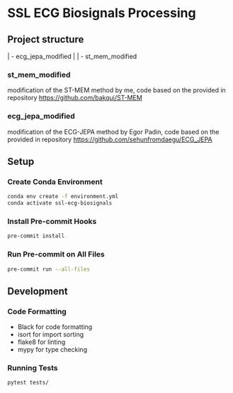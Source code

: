 # SSL ECG Biosignals Processing

## Project structure

| - ecg_jepa_modified
|
| - st_mem_modified

### st_mem_modified

modification of the ST-MEM method by me, code based on the provided in repository https://github.com/bakqui/ST-MEM


### ecg_jepa_modified

modification of the ECG-JEPA method by Egor Padin, code based on the provided in repository https://github.com/sehunfromdaegu/ECG_JEPA


## Setup

### Create Conda Environment
```bash
conda env create -f environment.yml
conda activate ssl-ecg-biosignals
```

### Install Pre-commit Hooks
```bash
pre-commit install
```

### Run Pre-commit on All Files
```bash
pre-commit run --all-files
```

## Development

### Code Formatting
- Black for code formatting
- isort for import sorting
- flake8 for linting
- mypy for type checking

### Running Tests
```bash
pytest tests/
```